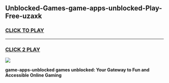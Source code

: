 
## Unblocked-Games-game-apps-unblocked-Play-Free-uzaxk
<h3>
<a href="https://premium76.site?title=game-apps-unblocked&ref=18A">CLICK TO PLAY</a></h3>
<hr>

<h3>
<a href="https://premium76.site?title=game-apps-unblocked&ref=18A">CLICK 2 PLAY</a>
  
</h3>

<a href="https://premium76.site?title=game-apps-unblocked&ref=18A"><img src="https://clearcache.store/games.png"></a>


**game-apps-unblocked games unblocked: Your Gateway to Fun and Accessible Online Gaming**
